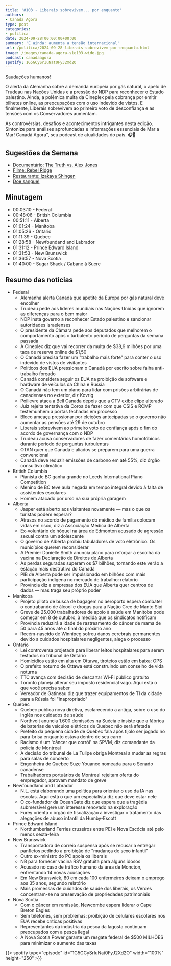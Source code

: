 ```yaml
---
title: '#103 - Liberais sobrevivem... por enquanto'
authors:
- Canada Agora
type: post
categories:
- politica
date: 2024-09-28T00:00:00+00:00
summary: 'E ainda: aumenta a tensão internacional'
url: /politica/2024-09-28-liberais-sobrevivem-por-enquanto.html
image: /images/canada-agora-s1e103-wide.jpg
podcast: canadaagora
spotify: 1G5GCySrIuNat0FyJ2Xd2O
---
```


Saudações humanos!

O alerta da Alemanha sobre a demanda europeia por gás natural, o apelo de Trudeau nas Nações Unidas
e a pressão do NDP para reconhecer o Estado palestino. Ainda, a polêmica multa da Cineplex pela
cobrança por emitir bilhetes online, as preocupações com o uso indevido de vistos. E finalmente,
Liberais sobrevivem ao primeiro voto de desconfiança e as tensões com os Conservadores aumentam.

As controvérsias, desafios e acontecimentos intrigantes nesta edição. Sintonize para análises
aprofundadas e informações essenciais de Mar a Mar! Canadá Agora", seu podcast de atualidades
do país. 🎧📰

## Sugestões da Semana
- [Documentário: The Truth vs. Alex Jones](https://www.imdb.com/title/tt31189901/)
- [Filme: Rebel Ridge](https://www.imdb.com/title/tt11301886/)
- [Restaurante: Izakaya Shingen](https://izakayashingen.com)
- [Doe sangue!](https://blood.ca)

## Minutagem
- 00:03:10 - Federal 
- 00:48:06 - British Columbia 
- 00:51:11 - Alberta 
- 01:01:24 - Manitoba 
- 01:05:26 - Ontario 
- 01:11:39 - Quebec 
- 01:28:58 - Newfoundand and Labrador
- 01:31:12 - Prince Edward Island
- 01:31:53 - New Brunswick 
- 01:36:57 - Nova Scotia 
- 01:40:00 - Sugar Shack / Cabane à Sucre 

## Resumo das notícias
- Federal
  - Alemanha alerta Canadá que apetite da Europa por gás natural deve encolher
  - Trudeau pede aos líderes mundiais nas Nações Unidas que ignorem as diferenças para o bem maior
  - NDP insta governo a reconhecer Estado palestino e sancionar autoridades israelenses
  - O presidente da Câmara pede aos deputados que melhorem o comportamento após o turbulento período
    de perguntas da semana passada
  - A Cineplex diz que vai recorrer da multa de $38,9 milhões por uma taxa de reserva online de
    $1,50
  - O Canadá precisa fazer um "trabalho mais forte" para conter o uso indevido de vistos de
    visitantes
  - Políticos dos EUA pressionam o Canadá por escrito sobre falha anti-trabalho forçado
  - Canadá considera seguir os EUA na proibição de software e hardware de veículos da China e Rússia
  - O Canadá não tem um plano para lidar com prisões arbitrárias de canadenses no exterior, diz
    Kovrig
  - Poilievre ataca a Bell Canada depois que a CTV exibe clipe alterado
  - Juiz rejeita tentativa da Coroa de fazer com que CSIS e RCMP testemunhem a portas fechadas em
    processo
  - Bloco ameaça pressionar por eleições antecipadas se o governo não aumentar as pensões até 29 de
    outubro
  - Liberais sobrevivem ao primeiro voto de confiança após o fim do acordo de governança com o NDP
  - Trudeau acusa conservadores de fazer comentários homofóbicos durante período de perguntas
    turbulentas
  - OTAN quer que Canadá e aliados se preparem para uma guerra convencional
  - Canadá deve reduzir emissões de carbono em até 55%, diz órgão consultivo climático
- British Columbia
  - Pianista de BC ganha grande no Leeds International Piano Competition
  - Menino de BC teve aula negada em tempo integral devido à falta de assistentes escolares
  - Homem atacado por urso na sua própria garagem
- Alberta
  - Jasper está aberto aos visitantes novamente — mas o que os turistas podem esperar?
  - Atrasos no acordo de pagamento do médico de família colocam vidas em risco, diz a Associação
    Médica de Alberta
  - Ex-voluntário de hóquei na área de Edmonton acusado de agressão sexual contra um adolescente
  - O governo de Alberta proibiu tabuladores de voto eletrônico. Os municípios querem reconsiderar
  - A Premier Danielle Smith anuncia plano para reforçar a escolha da vacina na Declaração de
    Direitos de Alberta
  - As perdas seguradas superam os $7 bilhões, tornando este verão a estação mais destrutiva do
    Canadá
  - PIB de Alberta pode ser impulsionado em bilhões com mais participação indígena no mercado de
    trabalho: relatório
  - Província diz a empresas dos EUA que Alberta quer centros de dados — mas traga seu próprio poder
- Manitoba
  - Projeto piloto de busca de bagagem no aeroporto espera combater o contrabando de álcool e drogas
    para a Nação Cree de Manto Sipi
  - Greve de 25.000 trabalhadores de apoio à saúde em Manitoba pode começar em 8 de outubro, à
    medida que os sindicatos notificam
  - Província reduzirá a idade de rastreamento do câncer de mama de 50 para 45 anos até o final do
    próximo ano
  - Recém-nascido de Winnipeg sofreu danos cerebrais permanentes devido a cuidados hospitalares
    negligentes, alega o processo
- Ontario
  - Lei controversa projetada para liberar leitos hospitalares para serem testados no tribunal de
    Ontário
  - Homicídios estão em alta em Ottawa, tiroteios estão em baixa: OPS
  - O prefeito noturno de Ottawa está construindo um conselho de vida noturna
  - TTC avança com decisão de descartar Wi-Fi público gratuito
  - Toronto planeja alterar seu imposto residencial vago. Aqui está o que você precisa saber
  - Vereador de Gatineau diz que trazer equipamentos de TI da cidade para a Rússia foi
    "inapropriado"
- Quebec
  - Quebec publica nova diretiva, esclarecendo a antiga, sobre o uso do inglês nos cuidados de saúde
  - Northvolt anuncia 1.600 demissões na Suécia e insiste que a fábrica de baterias de veículos
    elétricos de Quebec não será afetada
  - Prefeito da pequena cidade de Quebec fala após tijolo ser jogado no para-brisa enquanto estava
    dentro de seu carro
  - Racismo é um 'câncer que corrói' na SPVM, diz comandante da polícia de Montreal
  - A decisão do tribunal de La Tulipe obriga Montreal a mudar as regras para salas de concerto
  - Engenheira de Quebec Suze Youance nomeada para o Senado canadense
  - Trabalhadores portuários de Montreal rejeitam oferta do empregador, aprovam mandato de greve
- Newfoundland and Labrador
  - N.L. está elaborando uma política para orientar o uso da IA nas escolas. Aqui está o que um
    especialista diz que deve estar nele
  - O co-fundador da OceanGate diz que espera que a tragédia submersível gere um interesse renovado
    na exploração
  - Furey orienta o órgão de fiscalização a investigar o tratamento das alegações de abuso infantil
    da Humby-Escott
- Prince Edward Island
  - Northumberland Ferries cruzeiros entre PEI e Nova Escócia até pelo menos sexta-feira
- New Brunswick
  - Transportadora de correio suspensa após se recusar a entregar panfletos pedindo a proibição de
    "mudança de sexo infantil"
  - Outro ex-ministro do PC apoia os liberais
  - NB para fornecer vacina RSV gratuita para alguns idosos
  - Acusado no caso de tráfico humano da área de Moncton, enfrentando 14 novas acusações
  - Em New Brunswick, 80 em cada 100 enfermeiros deixam o emprego aos 35 anos, segundo relatório
  - Mais promessas de cuidados de saúde dos liberais, os Verdes concentram-se na preservação de
    propriedades patrimoniais
- Nova Scotia
  - Com o câncer em remissão, Newcombe espera liderar o Cape Breton Eagles
  - Sem telefones, sem problemas: proibição de celulares escolares nos EUA recebe críticas positivas
  - Representantes da indústria da pesca da lagosta continuam preocupados com a pesca ilegal
  - A Nova Scotia Power garante um resgate federal de $500 MILHÕES para minimizar o aumento das
    taxas

{{< spotify type="episode" id="1G5GCySrIuNat0FyJ2Xd2O" width="100%" height="250" >}}

